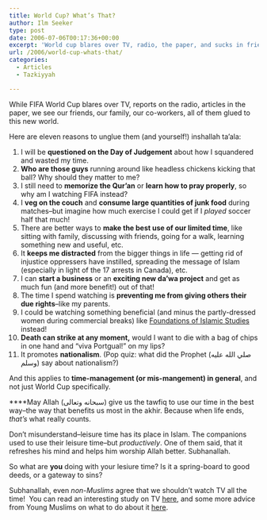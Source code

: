 ```yaml
---
title: World Cup? What’s That?
author: Ilm Seeker
type: post
date: 2006-07-06T00:17:36+00:00
excerpt: 'World cup blares over TV, radio, the paper, and sucks in friends, family, everyone. Some reasons to spend your time beneficially instead.  Studies show...'
url: /2006/world-cup-whats-that/
categories:
  - Articles
  - Tazkiyyah

---
```

While FIFA World Cup blares over TV, reports on the radio, articles in the paper, we see our friends, our family, our co-workers, all of them glued to this new world.

Here are eleven reasons to unglue them (and yourself!) inshallah ta&#8217;ala:

  1. I will be **questioned on the Day of Judgement** about how I squandered and wasted my time.
  2. **Who are those guys** running around like headless chickens kicking that ball? Why should they matter to me?
  3. I still need to **memorize the Qur&#8217;an** or **learn how to pray properly**, so why am I watching FIFA instead?
  4. I **veg on the couch** and **consume large quantities of junk food** during matches&#8211;but imagine how much exercise I could get if I _played_ soccer half that much!
  5. There are better ways to **make the best use of our limited time**, like sitting with family, discussing with friends, going for a walk, learning something new and useful, etc.
  6. It **keeps me distracted** from the bigger things in life &#8212; getting rid of injustice oppressers have instilled, spreading the message of Islam (especially in light of the 17 arrests in Canada), etc.
  7. I can **start a business** or an **exciting new da&#8217;wa project** and get as much fun (and more benefit!) out of that!
  8. The time I spend watching is **preventing me from giving others their due rights**&#8211;like my parents.
  9. I could be watching something beneficial (and minus the partly-dressed women during commercial breaks) like [Foundations of Islamic Studies][1] instead!
 10. **Death can strike at any moment,** would I want to die with a bag of chips in one hand and &#8220;viva Portgual!&#8221; on my lips?
 11. It promotes **nationalism**. (Pop quiz: what did the Prophet <span class="gem">(صلي الله عليه وسلم) </span>say about nationalism?)

And this applies to **time-management (or mis-mangement) in general**, and not just World Cup specifically.

 ****May Allah (سبحانه وتعالى) give us the tawfiq to use our time in the best way&#8211;the way that benefits us most in the akhir. Because when life ends, _that&#8217;s_ what really counts.

Don&#8217;t misunderstand&#8211;leisure time has its place in Islam. The companions used to use their leisure time&#8211;but _productively_. One of them said, that it refreshes his mind and helps him worship Allah better. Subhanallah.

So what are **you** doing with your lesiure time? Is it a spring-board to good deeds, or a gateway to sins?

Subhanallah, even _non-Muslims_ agree that we shouldn&#8217;t watch TV all the time!  You can read an interesting study on TV [here][2], and some more advice from Young Muslims on what to do about it [here][3].

 [1]: http://www.lightuponlight.com/islam/modules.php?name=Downloads&d_op=viewdownload&cid=69
 [2]: http://www.tvturnoff.org/images/facts&figs/factsheets/HealthyLife.pdf
 [3]: http://www.youngmuslims.ca/publications/tv.asp